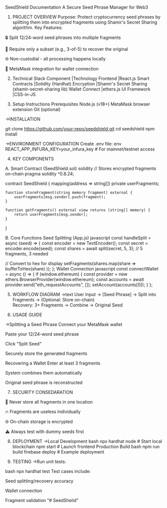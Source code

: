 SeedShield Documentation
A Secure Seed Phrase Manager for Web3

1. PROJECT OVERVIEW
   Purpose: Protect cryptocurrency seed phrases by splitting them into encrypted fragments using Shamir's Secret Sharing algorithm.
   Key Features:

🔒 Split 12/24-word seed phrases into multiple fragments

🔑 Require only a subset (e.g., 3-of-5) to recover the original

🌐 Non-custodial - all processing happens locally

🦊 MetaMask integration for wallet connection

2. Technical Stack
   Component |Technology
   Frontend |React.js
   Smart Contracts |Solidity (Hardhat)
   Encryption |Shamir's Secret Sharing (shamir-secret-sharing lib)
   Wallet Connect |ethers.js
   UI Framework |CSS-in-JS

3. Setup Instructions
   Prerequisites
   Node.js (v18+)
   MetaMask browser extension
   Git (optional)

->INSTALLATION

git clone https://github.com/your-repo/seedshield.git
cd seedshield
npm install

->ENVIRONMENT CONFIGURATION
Create .env file:
env
REACT_APP_INFURA_KEY=your_infura_key # For mainnet/testnet access

4. KEY COMPONENTS

A. Smart Contract (SeedShield.sol)
solidity
// Stores encrypted fragments on-chain
pragma solidity ^0.8.24;

contract SeedShield {
mapping(address => string[]) private userFragments;

    function storeFragment(string memory fragment) external {
        userFragments[msg.sender].push(fragment);
    }

    function getFragments() external view returns (string[] memory) {
        return userFragments[msg.sender];
    }

}

B. Core Functions
Seed Splitting (App.js)
javascript
const handleSplit = async (seed) => {
const encoder = new TextEncoder();
const secret = encoder.encode(seed);
const shares = await split(secret, 5, 3); // 5 fragments, 3 needed

// Convert to hex for display
setFragments(shares.map(share =>
bufferToHex(share)
));
};
Wallet Connection
javascript
const connectWallet = async () => {
if (window.ethereum) {
const provider = new ethers.BrowserProvider(window.ethereum);
const accounts = await provider.send("eth_requestAccounts", []);
setAccount(accounts[0]);
}
};

5. WORKFLOW DIAGRAM
   ->text
   User Input → [Seed Phrase] → Split into Fragments → (Optional: Store on-chain)  
   Recovery: 3+ Fragments → Combine → Original Seed

6. USAGE GUIDE

->Splitting a Seed Phrase
Connect your MetaMask wallet

Paste your 12/24-word seed phrase

Click "Split Seed"

Securely store the generated fragments

Recovering a Wallet
Enter at least 3 fragments

System combines them automatically

Original seed phrase is reconstructed

7. SECURITY CONSEDARATION

🚫 Never store all fragments in one location

🔥 Fragments are useless individually

🌐 On-chain storage is encrypted

⚠️ Always test with dummy seeds first

8. DEPLOYMENT
   ->Local Development
   bash
   npx hardhat node # Start local blockchain
   npm start # Launch frontend
   Production Build
   bash
   npm run build
   firebase deploy # Example deployment

9. TESTING
   ->Run unit tests:

bash
npx hardhat test
Test cases include:

Seed splitting/recovery accuracy

Wallet connection

Fragment validation
"# SeedSheild" 
